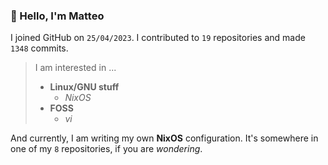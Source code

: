 ### 👋 Hello, I'm Matteo

I joined GitHub on `25/04/2023`.
I contributed to `19` repositories and made `1348` commits.

> I am interested in ...
> 
> - **Linux/GNU stuff**
>     - *NixOS*
> - **FOSS**
>   - *vi*

And currently, I am writing my own **NixOS** configuration. It's somewhere in one of my `8` repositories, if you are *wondering*.
